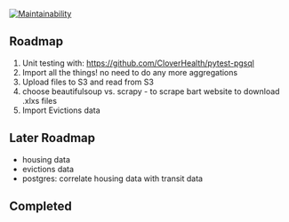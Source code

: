 [![Maintainability](https://api.codeclimate.com/v1/badges/2e1e8397a1de7ebd4aa6/maintainability)](https://codeclimate.com/github/jacindaz/airflow_bart/maintainability)


## Roadmap
1. Unit testing with: https://github.com/CloverHealth/pytest-pgsql
2. Import all the things! no need to do any more aggregations
3. Upload files to S3 and read from S3
4. choose beautifulsoup vs. scrapy - to scrape bart website to download .xlxs files
5. Import Evictions data


## Later Roadmap
* housing data
* evictions data
* postgres: correlate housing data with transit data


## Completed
